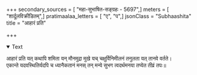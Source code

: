 +++
secondary_sources = [ "महा-सुभाषित-सङ्ग्रहः - 5697",]
meters = [ "शार्दूलविक्रीडितम्",]
pratimaalaa_letters = [ "ए", "प",]
jsonClass = "Subhaashita"
title = "आहारं प्रति"

+++

<details open><summary>Text</summary>

आहारं प्रति यत् कथापि शमिता यन् मौनमुद्रा मुखे यच् चक्षुर्विनिमीलनं तनुलता यत् तानवे वर्तते।  
एकान्ते यदवस्थितिर्यदपि च ध्यानैकतानं मनस् तन् मन्ये सुभग त्वदर्थमनया तप्येत तीव्रं तपः॥
</details>
